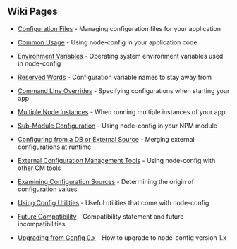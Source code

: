 ## Wiki Pages
* [Configuration Files](https://github.com/lorenwest/node-config/wiki/Configuration-Files) - Managing configuration files for your application

* [Common Usage](https://github.com/lorenwest/node-config/wiki/Common-Usage) - Using node-config in your application code

* [Environment Variables](https://github.com/lorenwest/node-config/wiki/Environment-Variables) - Operating system environment variables used in node-config

* [Reserved Words](https://github.com/lorenwest/node-config/wiki/Reserved-Words) - Configuration variable names to stay away from

* [Command Line Overrides](https://github.com/lorenwest/node-config/wiki/Command-Line-Overrides) - Specifying configurations when starting your app

* [Multiple Node Instances](https://github.com/lorenwest/node-config/wiki/Multiple-Node-Instances) - When running multiple instances of your app

* [Sub-Module Configuration](https://github.com/lorenwest/node-config/wiki/Sub-Module-Configuration) - Using node-config in your NPM module

* [Configuring from a DB or External Source](https://github.com/lorenwest/node-config/wiki/Configuring-from-an-External-Source) - Merging external configurations at runtime

* [External Configuration Management Tools](https://github.com/lorenwest/node-config/wiki/External-Configuration-Management-Tools) - Using node-config with other CM tools

* [Examining Configuration Sources](https://github.com/lorenwest/node-config/wiki/Examining-Configuration-Sources) - Determining the origin of configuration values

* [Using Config Utilities](https://github.com/lorenwest/node-config/wiki/Using-Config-Utilities) - Useful utilities that come with node-config

* [Future Compatibility](https://github.com/lorenwest/node-config/wiki/Future-Compatibility) - Compatibility statement and future incompatibilities

* [Upgrading from Config 0.x](https://github.com/lorenwest/node-config/wiki/Upgrading-From-Config-0.x) - How to upgrade to node-config version 1.x
